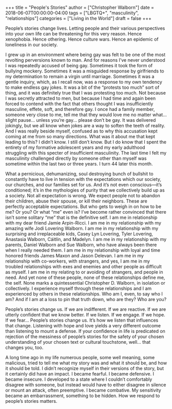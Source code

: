 +++
title = "People's Stories"
author = ["Christopher Walborn"]
date = 2018-06-07T00:00:00-04:00
tags = ["LBGTQ+", "masculinity", "relationships"]
categories = ["Living in the World"]
draft = false
+++

People&rsquo;s stories change lives. Letting people and their various perspectives into your own life can be threatening for this very reason. Hence xenophobia. Hence othering. Hence culture wars. Hence an epidemic of loneliness in our society.

I grew up in an environment where being gay was felt to be one of the most revolting perversions known to man. And for reasons I&rsquo;ve never understood I was repeatedly accused of being gay. Sometimes it took the form of bullying mockery. Sometimes it was a misguided response by girlfriends to my determination to remain a virgin until marriage. Sometimes it was a gentle inquiry, which, as I recall now, was a response to my own tendency to make endless gay jokes. It was a bit of the &ldquo;protests too much&rdquo; sort of thing, and it was definitely true that I was protesting too much. Not because I was secretly attracted to men, but because I had time and again been forced to contend with the fact that others thought I was insufficiently masculine, effete, soft, and therefore gay. I once had a family member, someone very close to me, tell me that they would love me no matter what... slight pause... unless you&rsquo;re gay... please don&rsquo;t be gay. It was delivered jokingly, but we all know when jokes are a way to soften the teeth of reality. And I was really beside myself, confused as to why this accusation kept coming at me from so many directions. What was it about me that kept leading to this? I didn&rsquo;t know. I still don&rsquo;t know. But I do know that I spent the entirety of my formative adolescent years and my early adulthood struggling with this specter of insufficient masculinity. The last time I felt my masculinity challenged directly by someone other than myself was sometime within the last two or three years. I turn 44 later this month.

What a pernicious, dehumanizing, soul destroying bunch of bullshit to constantly have to live in tension with the expectations which our society, our churches, and our families set for us. And it&rsquo;s not even conscious—it&rsquo;s conditioned; it&rsquo;s in the mythologies of purity that we collectively build up as a society. Not all expectation is wrong. We expect people not to abandon their children, abuse their spouse, or kill their neighbors. These are perfectly acceptable expectations. But who gets to weigh in on how to be me? Or you? Or what &ldquo;me&rdquo; even is? I&rsquo;ve become rather convinced that there isn&rsquo;t some solitary &ldquo;me&rdquo; that is the definitive self. I am me in relationship with my dear friend Jamie Arpin-Ricci. I am me in my relationship with my amazing wife Jodi Lovering Walborn. I am me in my relationship with my surprising and irreplaceable kids, Casey Lyn Lovering, Tyler Lovering, Anastasia Walborn, Cáitlín, and Madelyn. I am me in my relationship with my parents, Daniel Walborn and Sue Walborn, who have always been there when I really needed them. I am me in my relationship with loyal and time honored friends James Maxon and Jason Delevan. I am me in my relationship with co-workers, with strangers, and yes, I am me in my troubled relationships with exes and enemies and other people as difficult as myself. I am me in my relating to or avoiding of strangers, and people in need. And yet none of these people, none of these relationships define me, the self. None marks a quintessential Christopher D. Walborn, in isolation or collectively. I experience myself through these relationships and I am experienced by others in these relationships. Who am I, even, to say who I am? And if I am at a loss to pin that truth down, who are they? Who are you?

People&rsquo;s stories change us. If we are indifferent. If we are reactive. If we are utterly confident that we know better. If we listen. If we engage. If we hope. If we fear... People&rsquo;s stories change us. It&rsquo;s how we listen that influences that change. Listening with hope and love yields a very different outcome than listening to mount a defense. If your confidence in life is predicated on rejection of the messiness of people&rsquo;s stories for the safety of your chosen understanding of your chosen text or cultural touchstone, well... that changes you, too.

A long time ago in my life numerous people, some well meaning, some malicious, tried to tell me what my story was and what it should be, and how it should be told. I didn&rsquo;t recognize myself in their versions of the story, but it certainly did have an impact. I became fearful. I became defensive. I became insecure. I developed to a state where I couldn&rsquo;t comfortably disagree with someone, but instead would have to either disagree in silence or mount an attack, often preemptive. I became combative. My sensitivity became an embarrassment, something to be hidden. How we respond to people&rsquo;s stories matters.
